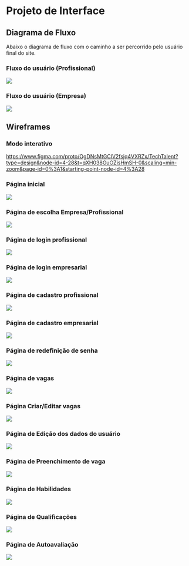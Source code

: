 
# Projeto de Interface

## Diagrama de Fluxo
Abaixo o diagrama de fluxo com o caminho a ser percorrido pelo usuário final do site.

### Fluxo do usuário (Profissional)
<img src="./img//fluxo_profissional.drawio (1).png">

### Fluxo do usuário (Empresa)
<img src="./img//fluxo_empresa.png">

## Wireframes

### Modo interativo
https://www.figma.com/proto/OgDNsMtGClV2fsjq4VXRZx/TechTalent?type=design&node-id=4-28&t=qXH038GuOZisHmSH-0&scaling=min-zoom&page-id=0%3A1&starting-point-node-id=4%3A28

### Página inicial
<img src="./img/VisualizarVagas.png">

### Página de escolha Empresa/Profissional
<img src="./img/Index.png">

### Página de login profissional
<img src="./img/LoginProfissional.png">

### Página de login empresarial
<img src="./img/LoginEmpresa.png">

### Página de cadastro profissional
<img src="./img/CadastroProfissional.png">

### Página de cadastro empresarial
<img src="./img/CadastroEmpresa.png">

### Página de redefinição de senha
<img src="./img/RedefinirSenha.png">

### Página de vagas
<img src="./img/GerênciarVagas.png">

### Página Criar/Editar vagas
<img src="./img/CriarVagas.png">

### Página de Edição dos dados do usuário
<img src="./img/GerenciarPerfil.png">

### Página de Preenchimento de vaga
<img src="./img/CandidatarVagas.png">

### Página de Habilidades
<img src="./img/Habilidades.png">

### Página de Qualificações
<img src="./img/Qualificações.png">

### Página de Autoavaliação
<img src="./img/VisualizarAutoavaliações.png">


###
